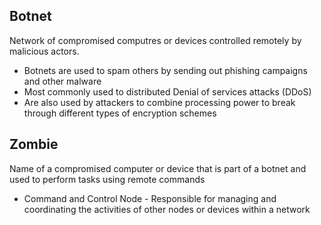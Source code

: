 ## Botnet 
Network of compromised computres or devices controlled remotely by malicious actors.
- Botnets are used to spam others by sending out phishing campaigns and other malware
- Most commonly used to distributed Denial of services attacks (DDoS)
- Are also used by attackers to combine processing power to break through different types of encryption schemes 

## Zombie
Name of a compromised computer or device that is part of a botnet and used to perform tasks using remote commands
- Command and Control Node - Responsible for managing and coordinating the activities of other nodes or devices within a network

